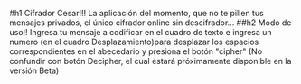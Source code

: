 #h1
Cifrador Cesar!!!
La aplicación del momento, que no te pillen tus mensajes privados, el único cifrador online sin descifrador... 
##h2
Modo de uso!!
Ingresa tu mensaje a codificar en el cuadro de texto e ingresa un numero (en el cuadro Desplazamiento)para desplazar los espacios correspondientes en el abecedario y presiona el botón "cipher" (No confundir con botón Decipher, el cual estará próximamente disponible en la versión Beta)
